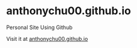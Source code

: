 # anthonychu00.github.io
Personal Site Using Github


Visit it at [anthonychu00.github.io](https://anthonychu00.github.io/)

